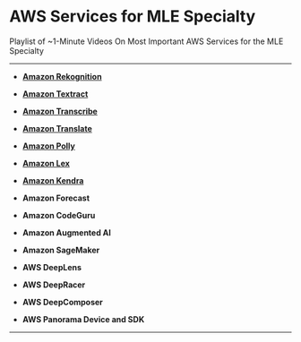 # AWS Services for MLE Specialty

Playlist of ~1-Minute Videos On Most Important AWS Services for the MLE Specialty

---

- **[Amazon Rekognition](https://www.youtube.com/watch?v=Jw2zF_oj-I8)**

- **[Amazon Textract](https://www.youtube.com/watch?v=Qz2Rdho0VIM)**

- **[Amazon Transcribe](https://www.youtube.com/watch?v=oHNRrXq5ZD0)**

- **[Amazon Translate](https://www.youtube.com/watch?v=e4R7UUcTVs4)**

- **[Amazon Polly](https://www.youtube.com/watch?v=ba0fzNEu76I)**

- **[Amazon Lex](https://www.youtube.com/watch?v=ePn-1hHXC3s)**

- **[Amazon Kendra](https://www.youtube.com/watch?v=zmccRoe82FE)**

- **Amazon Forecast**

- **Amazon CodeGuru**

- **Amazon Augmented AI**

- **Amazon SageMaker**

- **AWS DeepLens**

- **AWS DeepRacer**

- **AWS DeepComposer**

- **AWS Panorama Device and SDK**

---
